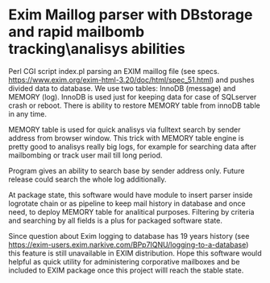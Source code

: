 # Exim Maillog parser with DBstorage and rapid mailbomb tracking\analisys abilities
Perl CGI script index.pl parsing an EXIM  maillog file (see specs. https://www.exim.org/exim-html-3.20/doc/html/spec_51.html) and pushes divided data to database. We  use two tables: InnoDB (message) and MEMORY (log). InnoDB is used just for keeping data for case of SQLserver crash or reboot.
There is ability to restore MEMORY table from innoDB table in any time.

MEMORY table is used for quick analisys via fulltext search by sender address from browser window. 
This trick with MEMORY table engine is pretty good to analisys really big logs, 
for example for searching data after mailbombing or track user mail till long period.

Program gives an ability to search base by sender address only. Future release could search the whole log additionally.

At package state, this software would have module to insert parser inside logrotate chain or as pipeline to keep mail history in  database and once need, to deploy MEMORY table for analitical purposes. Filtering by criteria and searching by all fields is a plus for packaged software state.

Since question about Exim logging to database has 19 years history (see https://exim-users.exim.narkive.com/BPp7IQNU/logging-to-a-database) this feature is still unavailable in EXIM distribution. Hope this software would helpful as quick utility for administering corporative mailboxes and be included to EXIM package once this project willl reach the stable state. 
